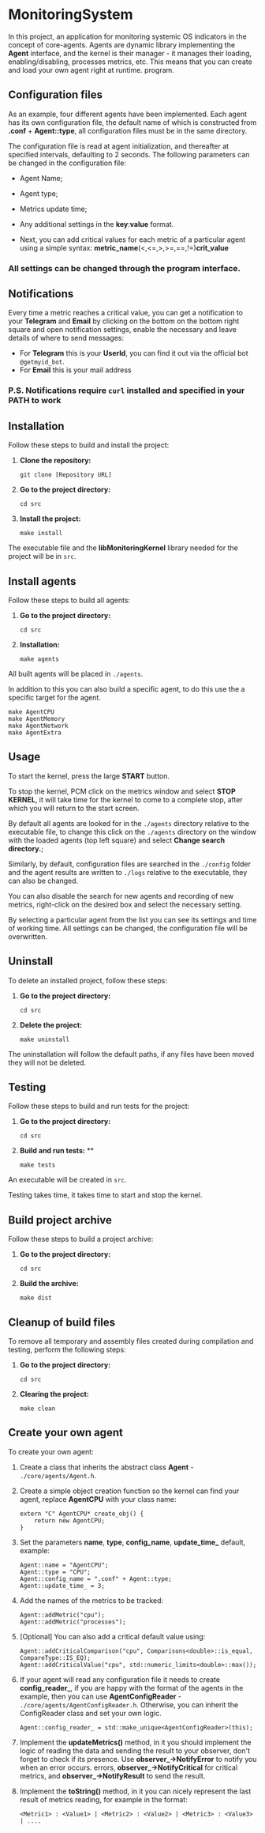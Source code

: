 # MonitoringSystem
In this project, an application for monitoring systemic
OS indicators in the concept of core-agents. Agents are
dynamic library implementing the **Agent** interface, and the kernel is their
manager - it manages their loading, enabling/disabling, processes 
metrics, etc. This means that you can
create and load your own agent right at runtime. 
program.

## Configuration files
As an example, four different agents have been implemented. Each agent has its own configuration file, the default name of which is constructed from 
**.conf** + **Agent::type**, all configuration files must be in the same directory.

The configuration file is read at agent initialization, and thereafter at specified intervals, defaulting to 2 seconds.
The following parameters can be changed in the configuration file:

* Agent Name;

* Agent type;

* Metrics update time;

* Any additional settings in the **key**:**value** format.

* Next, you can add critical values for each metric
of a particular agent using a simple syntax:
**metric_name**(<,<=,>,>=,==,!=)**crit_value**

### All settings can be changed through the program interface.

## Notifications
Every time a metric reaches a critical value, you can get a 
notification to your **Telegram** and **Email** by clicking on the bottom
on the bottom 
right square and open notification settings, enable the necessary and
leave details of where to send messages:
* For **Telegram** this is your **UserId**, you can find it out via the official 
bot `@getmyid_bot`.
* For **Email** this is your mail address

### P.S. Notifications require `curl` installed and specified in your PATH to work

## Installation
Follow these steps to build and install the project:

1. **Clone the repository:**
    ```
    git clone [Repository URL]
    ```

2. **Go to the project directory:**
    ```
    cd src
    ```

3. **Install the project:**
    ```
    make install
    ```

The executable file and the **libMonitoringKernel** library needed for the project will be in `src`.

## Install agents
Follow these steps to build all agents:

1. **Go to the project directory:**
    ```
    cd src
    ```

2. **Installation:**
    ```
    make agents
    ```
All built agents will be placed in `./agents`.

In addition to this you can also build a specific agent, to do this use the
a specific target for the agent.

```
make AgentCPU
make AgentMemory
make AgentNetwork
make AgentExtra
```

## Usage
To start the kernel, press the large **START** button.

To stop the kernel, PCM click on the metrics window and select **STOP KERNEL**, 
it will take time for the kernel to come to a complete stop, after which you will return to the
start screen.

By default all agents are looked for in the `./agents` directory relative to the 
executable file, to change this click on the `./agents` directory on the window with the 
loaded agents
(top left square) and select **Change search directory.**;

Similarly, by default, configuration files are searched in the `./config` folder and the 
agent results are written to `./logs` relative to the executable, they
can also be changed.

You can also disable the search for new agents and recording of new metrics,
right-click on the desired box and select the necessary setting.

By selecting a particular agent from the list you can see its settings and time of
working time. All settings can be changed, the configuration file will be overwritten.

## Uninstall
To delete an installed project, follow these steps:

1. **Go to the project directory:**
    ```
    cd src
    ```

2. **Delete the project:** `` ``
    ```
    make uninstall
    ```
The uninstallation will follow the default paths, if any files have been moved they will not be deleted.

## Testing
Follow these steps to build and run tests for the project:

1. **Go to the project directory:**
    ```
    cd src
    ```

2. **Build and run tests:** **
    ```
    make tests
    ```

An executable will be created in `src`.

Testing takes time, it takes time to start and stop the kernel.

## Build project archive
Follow these steps to build a project archive:

1. **Go to the project directory:**
    ```
    cd src
    ```

2. **Build the archive:** `` ``
    ```
    make dist
    ```

## Cleanup of build files
To remove all temporary and assembly files created during compilation and testing, perform the following steps:

1. **Go to the project directory:**
    ```
    cd src
    ```

2. **Clearing the project:**
    ```
    make clean
    ```

## Create your own agent
To create your own agent:

1. Create a class that inherits the abstract class 
**Agent** - `./core/agents/Agent.h`.

2. Create a simple object creation function so the kernel can find your agent, replace **AgentCPU** with your class name:
    ```
    extern "C" AgentCPU* create_obj() {
        return new AgentCPU;
    }
    ```

3. Set the parameters **name**, **type**, **config_name**, **update_time_**  default, example:
    ```
    Agent::name = "AgentCPU";
    Agent::type = "CPU";
    Agent::config_name = ".conf" + Agent::type;
    Agent::update_time_ = 3;
    ```

4. Add the names of the metrics to be tracked:
    ```
    Agent::addMetric("cpu");
    Agent::addMetric("processes");
    ```

5. [Optional] You can also add a critical default value using:
    ```
    Agent::addCriticalComparison("cpu", Comparisons<double>::is_equal, CompareType::IS_EQ);
    Agent::addCriticalValue("cpu", std::numeric_limits<double>::max());
    ```

6. If your agent will read any configuration file it needs to create **config_reader_**, if you are happy with the format of the agents in the example, then you can use **AgentConfigReader** - `./core/agents/AgentConfigReader.h`. Otherwise, you can inherit the ConfigReader class and
set your own logic.
    ```
    Agent::config_reader_ = std::make_unique<AgentConfigReader>(this);
    ```

7. Implement the **updateMetrics()** method, in it you should implement the logic of
reading the data and sending the result to your observer, don't forget to check if
its presence. Use **observer_->NotifyError** to notify you when an error occurs.
errors, **observer_->NotifyCritical** for critical metrics, and
**observer_->NotifyResult** to send the result.

8. Implement the **toString()** method, in it you can nicely represent the last
result of metrics reading, for example in the format:
    ```
    <Metric1> : <Value1> | <Metric2> : <Value2> | <Metric3> : <Value3> | ....
    ```
